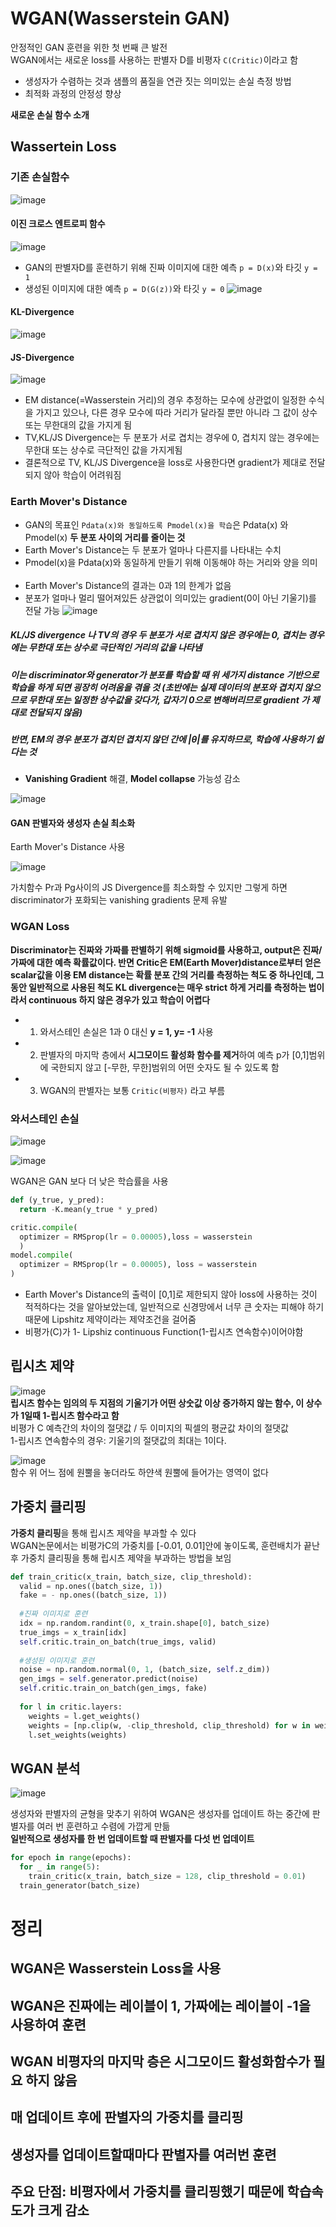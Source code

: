 # WGAN(Wasserstein GAN)
안정적인 GAN 훈련을 위한 첫 번째 큰 발전  
WGAN에서는 새로운 loss를 사용하는 판별자 D를 비평자 ```C(Critic)```이라고 함

- 생성자가 수렴하는 것과 샘플의 품질을 연관 짓는 의미있는 손실 측정 방법
- 최적화 과정의 안정성 향상

**새로운 손실 함수 소개**

## Wassertein Loss
### 기존 손실함수
![image](https://user-images.githubusercontent.com/72767245/104926656-cacfdb00-59e3-11eb-918a-5b8aaaf26aa8.png)


#### 이진 크로스 엔트로피 함수
![image](https://user-images.githubusercontent.com/72767245/104926533-a2e07780-59e3-11eb-9dec-c48de98b71aa.png)
- GAN의 판별자D를 훈련하기 위해 진짜 이미지에 대한 예측 ```p = D(x)```와 타깃 ```y = 1```
- 생성된 이미지에 대한 예측 ```p = D(G(z))```와 타깃 ```y = 0```
![image](https://user-images.githubusercontent.com/72767245/104936492-f3f66880-59ef-11eb-929c-cd03f5bf086e.png)

#### KL-Divergence
![image](https://user-images.githubusercontent.com/72767245/104936798-5a7b8680-59f0-11eb-8a1a-033b55df85ba.png)

#### JS-Divergence
![image](https://user-images.githubusercontent.com/72767245/104936822-636c5800-59f0-11eb-826a-2e0ea347d24b.png)

- EM distance(=Wasserstein 거리)의 경우 추정하는 모수에 상관없이 일정한 수식을 가지고 있으나, 다른 경우 모수에 따라 거리가 달라질 뿐만 아니라 그 값이 상수 또는 무한대의 값을 가지게 됨
- TV,KL/JS Divergence는 두 분포가 서로 겹치는 경우에 0, 겹치지 않는 경우에는 무한대 또는 상수로 극단적인 값을 가지게됨
- 결론적으로 TV, KL/JS Divergence을 loss로 사용한다면 gradient가 제대로 전달되지 않아 학습이 어려워짐

### Earth Mover's Distance
- GAN의 목표인 ```Pdata(x)와 동일하도록 Pmodel(x)을 학습```은 Pdata(x) 와 Pmodel(x) **두 분포 사이의 거리를 줄이는 것**
- Earth Mover's Distance는 두 분포가 얼마나 다른지를 나타내는 수치
- Pmodel(x)을 Pdata(x)와 동일하게 만들기 위해 이동해야 하는 거리와 양을 의미
<br><br>
- Earth Mover's Distance의 결과는 0과 1의 한계가 없음
- 분포가 얼마나 멀리 떨어져있든 상관없이 의미있는 gradient(0이 아닌 기울기)를 전달 가능
![image](https://user-images.githubusercontent.com/72767245/104936517-fbb60d00-59ef-11eb-8ca3-dd8aa48322df.png)

##### KL/JS divergence 나 TV의 경우 두 분포가 서로 겹치지 않은 경우에는 0, 겹치는 경우에는 무한대 또는 상수로 극단적인 거리의 값을 나타냄
##### 이는 discriminator와 generator가 분포를 학습할 때 위 세가지 distance 기반으로 학습을 하게 되면 굉장히 어려움을 겪을 것 (초반에는 실제 데이터의 분포와 겹치지 않으므로 무한대 또는 일정한 상수값을 갖다가, 갑자기 0으로 변해버리므로 gradient 가 제대로 전달되지 않음)
##### 반면, EM의 경우 분포가 겹치던 겹치지 않던 간에 |θ|를 유지하므로, 학습에 사용하기 쉽다는 것
- **Vanishing Gradient** 해결, **Model collapse** 가능성 감소

![image](https://user-images.githubusercontent.com/72767245/104936900-7ed76300-59f0-11eb-8640-b5d505ced736.png)


#### GAN 판별자와 생성자 손실 최소화
Earth Mover's Distance 사용

![image](https://user-images.githubusercontent.com/72767245/104924284-90187380-59e0-11eb-8cb4-b7e638f1577d.png)

가치함수 Pr과 Pg사이의 JS Divergence를 최소화할 수 있지만 그렇게 하면 discriminator가 포화되는 vanishing gradients 문제 유발

### WGAN Loss
**Discriminator는 진짜와 가짜를 판별하기 위해 sigmoid를 사용하고, output은 진짜/가짜에 대한 예측 확률값이다. 반면 Critic은 EM(Earth Mover)distance로부터 얻은 scalar값을 이용
EM distance는 확률 분포 간의 거리를 측정하는 척도 중 하나인데, 그동안 일반적으로 사용된 척도 KL divergence는 매우 strict 하게 거리를 측정하는 법이라서 continuous 하지 않은 경우가 있고 학습이 어렵다**
- 1. 와서스테인 손실은 1과 0 대신 **y = 1, y= -1** 사용 
- 2. 판별자의 마지막 층에서 **시그모이드 활성화 함수를 제거**하여 예측 p가 [0,1]범위에 국한되지 않고 [-무한, 무한]범위의 어떤 숫자도 될 수 있도록 함
- 3. WGAN의 판별자는 보통 ```Critic(비평자)``` 라고 부름

### 와서스테인 손실
![image](https://user-images.githubusercontent.com/72767245/104938656-b6dfa580-59f2-11eb-9474-10476a7bbf0a.png)

![image](https://user-images.githubusercontent.com/72767245/104938900-1047d480-59f3-11eb-837c-5a06cd0c3e89.png)


WGAN은 GAN 보다 더 낮은 학습률을 사용

```python
def (y_true, y_pred):
  return -K.mean(y_true * y_pred)

critic.compile(
  optimizer = RMSprop(lr = 0.00005),loss = wasserstein
  )
model.compile(
  optimizer = RMSprop(lr = 0.00005), loss = wasserstein
)
```
- Earth Mover's Distance의 출력이 [0,1]로 제한되지 않아 loss에 사용하는 것이 적적하다는 것을 알아보았는데, 일반적으로 신경망에서 너무 큰 숫자는 피해야 하기 때문에 Lipshitz 제약이라는 제약조건을 걸어줌
- 비평가(C)가 1- Lipshiz continuous Function(1-립시츠 연속함수)이어야함

## 립시츠 제약
![image](https://user-images.githubusercontent.com/72767245/104939083-51d87f80-59f3-11eb-9736-b721063bf9b3.png)  
**립시츠 함수는 임의의 두 지점의 기울기가 어떤 상숫값 이상 증가하지 않는 함수, 이 상수가 1일때 1-립시츠 함수라고 함**  
비평가 C 예측간의 차이의 절댓값 / 두 이미지의 픽셀의 평균값 차이의 절댓값  
1-립시츠 연속함수의 경우: 기울기의 절댓값의 최대는 1이다.  

![image](https://user-images.githubusercontent.com/72767245/104942113-5c951380-59f7-11eb-977e-2bac6102a64f.png)  
함수 위 어느 점에 원뿔을 놓더라도 하얀색 원뿔에 들어가는 영역이 없다  

## 가중치 클리핑
**가중치 클리핑**을 통해 립시츠 제약을 부과할 수 있다  
WGAN논문에서는 비평가C의 가중치를 [-0.01, 0.01]안에 놓이도록, 훈련배치가 끝난 후 가중치 클리핑을 통해 립시츠 제약을 부과하는 방법을 보임

```python
def train_critic(x_train, batch_size, clip_threshold):
  valid = np.ones((batch_size, 1))
  fake = - np.ones((batch_size, 1))
  
  #진짜 이미지로 훈련
  idx = np.random.randint(0, x_train.shape[0], batch_size)
  true_imgs = x_train[idx]
  self.critic.train_on_batch(true_imgs, valid)
  
  #생성된 이미지로 훈련
  noise = np.random.normal(0, 1, (batch_size, self.z_dim))
  gen_imgs = self.generator.predict(noise)
  self.critic.train_on_batch(gen_imgs, fake)
  
  for l in critic.layers:
    weights = l.get_weights()
    weights = [np.clip(w, -clip_threshold, clip_threshold) for w in weights]
    l.set_weights(weights)
```

## WGAN 분석
![image](https://user-images.githubusercontent.com/72767245/104939347-a7149100-59f3-11eb-8e6e-e5d7ac449d46.png)

생성자와 판별자의 균형을 맞추기 위하여 WGAN은 생성자를 업데이트 하는 중간에 판별자를 여러 번 훈련하고 수렴에 가깝게 만듦  
**일반적으로 생성자를 한 번 업데이트할 때 판별자를 다섯 번 업데이트**

```python
for epoch in range(epochs):
  for _ in range(5):
    train_critic(x_train, batch_size = 128, clip_threshold = 0.01)
  train_generator(batch_size)
```

# 정리
## WGAN은 Wasserstein Loss을 사용
## WGAN은 진짜에는 레이블이 1, 가짜에는 레이블이 -1을 사용하여 훈련
## WGAN 비평자의 마지막 층은 시그모이드 활성화함수가 필요 하지 않음
## 매 업데이트 후에 판별자의 가중치를 클리핑
## 생성자를 업데이트할때마다 판별자를 여러번 훈련
## 주요 단점: 비평자에서 가중치를 클리핑했기 때문에 학습속도가 크게 감소
